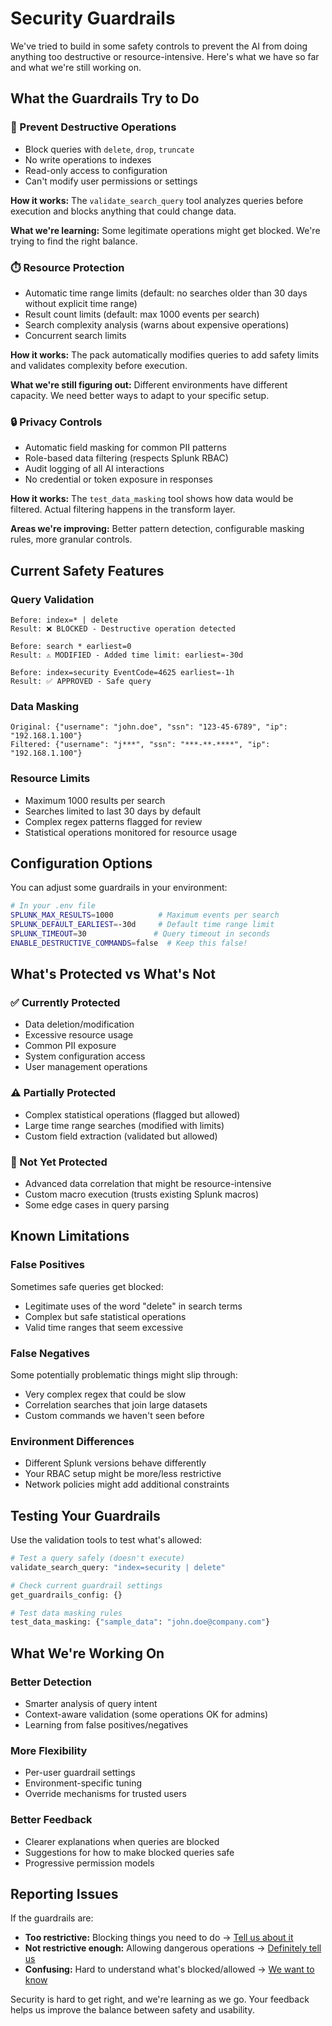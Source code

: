 # Security Guardrails

We've tried to build in some safety controls to prevent the AI from doing anything too destructive or resource-intensive. Here's what we have so far and what we're still working on.

## What the Guardrails Try to Do

### 🚫 Prevent Destructive Operations
- Block queries with `delete`, `drop`, `truncate` 
- No write operations to indexes
- Read-only access to configuration
- Can't modify user permissions or settings

**How it works:** The `validate_search_query` tool analyzes queries before execution and blocks anything that could change data.

**What we're learning:** Some legitimate operations might get blocked. We're trying to find the right balance.

### ⏱️ Resource Protection
- Automatic time range limits (default: no searches older than 30 days without explicit time range)
- Result count limits (default: max 1000 events per search)
- Search complexity analysis (warns about expensive operations)
- Concurrent search limits

**How it works:** The pack automatically modifies queries to add safety limits and validates complexity before execution.

**What we're still figuring out:** Different environments have different capacity. We need better ways to adapt to your specific setup.

### 🔒 Privacy Controls
- Automatic field masking for common PII patterns
- Role-based data filtering (respects Splunk RBAC)
- Audit logging of all AI interactions
- No credential or token exposure in responses

**How it works:** The `test_data_masking` tool shows how data would be filtered. Actual filtering happens in the transform layer.

**Areas we're improving:** Better pattern detection, configurable masking rules, more granular controls.

## Current Safety Features

### Query Validation
```
Before: index=* | delete
Result: ❌ BLOCKED - Destructive operation detected

Before: search * earliest=0
Result: ⚠️ MODIFIED - Added time limit: earliest=-30d

Before: index=security EventCode=4625 earliest=-1h
Result: ✅ APPROVED - Safe query
```

### Data Masking
```
Original: {"username": "john.doe", "ssn": "123-45-6789", "ip": "192.168.1.100"}
Filtered: {"username": "j***", "ssn": "***-**-****", "ip": "192.168.1.100"}
```

### Resource Limits
- Maximum 1000 results per search
- Searches limited to last 30 days by default
- Complex regex patterns flagged for review
- Statistical operations monitored for resource usage

## Configuration Options

You can adjust some guardrails in your environment:

```bash
# In your .env file
SPLUNK_MAX_RESULTS=1000          # Maximum events per search
SPLUNK_DEFAULT_EARLIEST=-30d     # Default time range limit
SPLUNK_TIMEOUT=30               # Query timeout in seconds
ENABLE_DESTRUCTIVE_COMMANDS=false  # Keep this false!
```

## What's Protected vs What's Not

### ✅ Currently Protected
- Data deletion/modification
- Excessive resource usage
- Common PII exposure
- System configuration access
- User management operations

### ⚠️ Partially Protected
- Complex statistical operations (flagged but allowed)
- Large time range searches (modified with limits)
- Custom field extraction (validated but allowed)

### 🚧 Not Yet Protected
- Advanced data correlation that might be resource-intensive
- Custom macro execution (trusts existing Splunk macros)
- Some edge cases in query parsing

## Known Limitations

### False Positives
Sometimes safe queries get blocked:
- Legitimate uses of the word "delete" in search terms
- Complex but safe statistical operations
- Valid time ranges that seem excessive

### False Negatives  
Some potentially problematic things might slip through:
- Very complex regex that could be slow
- Correlation searches that join large datasets
- Custom commands we haven't seen before

### Environment Differences
- Different Splunk versions behave differently
- Your RBAC setup might be more/less restrictive
- Network policies might add additional constraints

## Testing Your Guardrails

Use the validation tools to test what's allowed:

```bash
# Test a query safely (doesn't execute)
validate_search_query: "index=security | delete"

# Check current guardrail settings
get_guardrails_config: {}

# Test data masking rules
test_data_masking: {"sample_data": "john.doe@company.com"}
```

## What We're Working On

### Better Detection
- Smarter analysis of query intent
- Context-aware validation (some operations OK for admins)
- Learning from false positives/negatives

### More Flexibility
- Per-user guardrail settings
- Environment-specific tuning
- Override mechanisms for trusted users

### Better Feedback
- Clearer explanations when queries are blocked
- Suggestions for how to make blocked queries safe
- Progressive permission models

## Reporting Issues

If the guardrails are:
- **Too restrictive:** Blocking things you need to do → [Tell us about it](https://github.com/your-org/splunk-community-mcp/issues)
- **Not restrictive enough:** Allowing dangerous operations → [Definitely tell us](https://github.com/your-org/splunk-community-mcp/issues)
- **Confusing:** Hard to understand what's blocked/allowed → [We want to know](https://github.com/your-org/splunk-community-mcp/issues)

Security is hard to get right, and we're learning as we go. Your feedback helps us improve the balance between safety and usability.